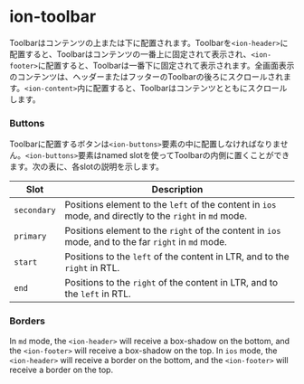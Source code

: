 # ion-toolbar

Toolbarはコンテンツの上または下に配置されます。Toolbarを`<ion-header>`に配置すると、Toolbarはコンテンツの一番上に固定されて表示され、`<ion-footer>`に配置すると、Toolbarは一番下に固定されて表示されます。全画面表示のコンテンツは、ヘッダーまたはフッターのToolbarの後ろにスクロールされます。`<ion-content>`内に配置すると、Toolbarはコンテンツとともにスクロールします。


### Buttons

Toolbarに配置するボタンは`<ion-buttons>`要素の中に配置しなければなりません。`<ion-buttons>`要素はnamed slotを使ってToolbarの内側に置くことができます。次の表に、各slotの説明を示します。

| Slot         | Description                                                                                              |
|--------------|----------------------------------------------------------------------------------------------------------|
| `secondary`  | Positions element to the `left` of the content in `ios` mode, and directly to the `right` in `md` mode.  |
| `primary`    | Positions element to the `right` of the content in `ios` mode, and to the far `right` in `md` mode.      |
| `start`      | Positions to the `left` of the content in LTR, and to the `right` in RTL.                                |
| `end`        | Positions to the `right` of the content in LTR, and to the `left` in RTL.                                |


### Borders

In `md` mode, the `<ion-header>` will receive a box-shadow on the bottom, and the `<ion-footer>` will receive a box-shadow on the top.  In `ios` mode, the `<ion-header>` will receive a border on the bottom, and the `<ion-footer>` will receive a border on the top.


